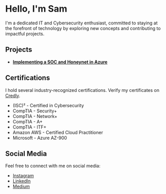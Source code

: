 # Hello, I'm Sam

I'm a dedicated IT and Cybersecurity enthusiast, committed to staying at the forefront of technology by exploring new concepts and contributing to impactful projects.

## Projects

- [**Implementing a SOC and Honeynet in Azure**](https://github.com/SamHaze/Azure-Honeynet) 

## Certifications

I hold several industry-recognized certifications. Verify my certificates on [Credly](https://www.credly.com/users/SamHaze).

- (ISC)² - Certified in Cybersecurity
- CompTIA - Security+
- CompTIA - Network+
- CompTIA - A+
- CompTIA - ITF+
- Amazon AWS - Certified Cloud Practitioner
- Microsoft - Azure AZ-900
  
## Social Media

Feel free to connect with me on social media:

- [Instagram](https://www.instagram.com/SamHaze.tn)
- [LinkedIn](https://www.linkedin.com/in/SamHaze)
- [Medium](https://medium.com/@SamHaze)
